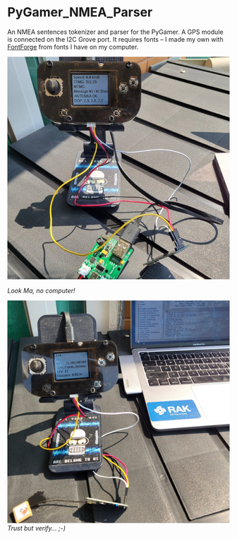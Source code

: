 # PyGamer_NMEA_Parser

An NMEA sentences tokenizer and parser for the PyGamer. A GPS module is connected on the I2C Grove port. It requires fonts – I made my own with [FontForge](https://fontforge.org/en-US/) from fonts I have on my computer.

![Demo_01](assets/Demo_01.jpg)

*Look Ma, no computer!*

![Demo_02](assets/Demo_02.jpg)
*Trust but verify... ;-)*
